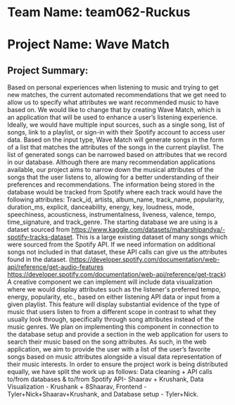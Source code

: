 # Team Name: team062-Ruckus
# Project Name: Wave Match

## Project Summary:

Based on personal experiences when listening to music and trying to get new matches, the current automated recommendations that we get need to allow us to specify what attributes we want recommended music to have based on. We would like to change that by creating Wave Match, which is an application that will be used to enhance a user’s listening experience. Ideally, we would have multiple input sources, such as a single song, list of songs, link to a playlist, or sign-in with their Spotify account to access user data. Based on the input type, Wave Match will generate songs in the form of a list that matches the attributes of the songs in the current playlist. The list of generated songs can be narrowed based on attributes that we record in our database. Although there are many recommendation applications available, our project aims to narrow down the musical attributes of the songs that the user listens to, allowing for a better understanding of their preferences and recommendations.
The information being stored in the database would be tracked from Spotify where each track would have the following attributes: Track_id, artists, album_name, track_name, popularity, duration_ms, explicit, danceability, energy, key, loudness, mode, speechiness, acousticness, instrumentalness, liveness, valence, tempo, time_signature, and track_genre. The starting database we are using is a dataset sourced from https://www.kaggle.com/datasets/maharshipandya/-spotify-tracks-dataset. This is a large existing dataset of many songs which were sourced from the Spotify API. If we need information on additional songs not included in that dataset, these API calls can give us the attributes found in the dataset. (https://developer.spotify.com/documentation/web-api/reference/get-audio-features
https://developer.spotify.com/documentation/web-api/reference/get-track) 
A creative component we can implement will include data visualization where we would display attributes such as the listener's preferred tempo, energy, popularity, etc., based on either listening API data or input from a given playlist. This feature will display substantial evidence of the type of music that users listen to from a different scope in contrast to what they usually look through, specifically through song attributes instead of the music genres. We plan on implementing this component in connection to the database setup and provide a section in the web application for users to search their music based on the song attributes. As such, in the web application, we aim to provide the user with a list of the user’s favorite songs based on music attributes alongside a visual data representation of their music interests. In order to ensure the project work is being distributed equally, we have split the work up as follows: Data cleaning + API calls to/from databases & to/from Spotify API- Shaarav + Krushank, Data Visualization - Krushank  + 8Shaarav, Frontend - Tyler+Nick+Shaarav+Krushank, and Database setup - Tyler+Nick.
